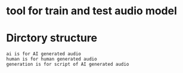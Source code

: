 # tool for train and test audio model

# Dirctory structure
```
ai is for AI generated audio
human is for human generated audio
generation is for script of AI generated audio 
```
